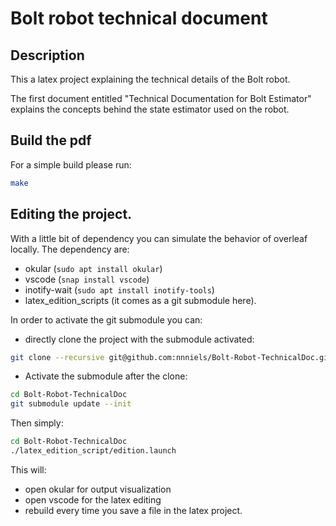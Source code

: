 # Bolt robot technical document

## Description

This a latex project explaining the technical details of the Bolt robot.

The first document entitled "Technical Documentation for Bolt Estimator" explains the concepts behind the state estimator used on the robot.

## Build the pdf

For a simple build please run:
```bash
make
```

## Editing the project.

With a little bit of dependency you can simulate the behavior of overleaf locally.
The dependency are:
- okular (`sudo apt install okular`)
- vscode (`snap install vscode`)
- inotify-wait (`sudo apt install inotify-tools`)
- latex_edition_scripts (it comes as a git submodule here).

In order to activate the git submodule you can:
- directly clone the project with the submodule activated:
```bash
git clone --recursive git@github.com:nnniels/Bolt-Robot-TechnicalDoc.git
```
- Activate the submodule after the clone:
```bash
cd Bolt-Robot-TechnicalDoc
git submodule update --init
```

Then simply:
```bash
cd Bolt-Robot-TechnicalDoc
./latex_edition_script/edition.launch
```
This will:
- open okular for output visualization
- open vscode for the latex editing
- rebuild every time you save a file in the latex project.
